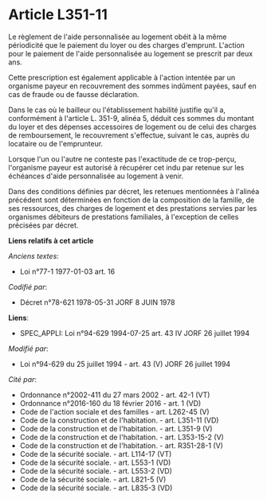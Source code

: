 # Article L351-11

Le règlement de l'aide personnalisée au logement obéit à la même périodicité que le paiement du loyer ou des charges
d'emprunt. L'action pour le paiement de l'aide personnalisée au logement se prescrit par deux ans.

Cette prescription est également applicable à l'action intentée par un organisme payeur en recouvrement des sommes indûment
payées, sauf en cas de fraude ou de fausse déclaration.

Dans le cas où le bailleur ou l'établissement habilité justifie qu'il a, conformément à l'article L. 351-9, alinéa 5, déduit
ces sommes du montant du loyer et des dépenses accessoires de logement ou de celui des charges de remboursement, le
recouvrement s'effectue, suivant le cas, auprès du locataire ou de l'emprunteur.

Lorsque l'un ou l'autre ne conteste pas l'exactitude de ce trop-perçu, l'organisme payeur est autorisé à récupérer cet indu
par retenue sur les échéances d'aide personnalisée au logement à venir.

Dans des conditions définies par décret, les retenues mentionnées à l'alinéa précédent sont déterminées en fonction de la
composition de la famille, de ses ressources, des charges de logement et des prestations servies par les organismes débiteurs
de prestations familiales, à l'exception de celles précisées par décret.

**Liens relatifs à cet article**

_Anciens textes_:

  - Loi n°77-1 1977-01-03 art. 16

_Codifié par_:

  - Décret n°78-621 1978-05-31 JORF 8 JUIN 1978

**Liens**:

  - SPEC_APPLI: Loi n°94-629 1994-07-25 art. 43 IV JORF 26 juillet 1994

_Modifié par_:

  - Loi n°94-629 du 25 juillet 1994 - art. 43 (V) JORF 26 juillet 1994

_Cité par_:

  - Ordonnance n°2002-411 du 27 mars 2002 - art. 42-1 (VT)
  - Ordonnance n°2016-160 du 18 février 2016 - art. 1 (VD)
  - Code de l'action sociale et des familles - art. L262-45 (V)
  - Code de la construction et de l'habitation. - art. L351-11 (VD)
  - Code de la construction et de l'habitation. - art. L351-9 (V)
  - Code de la construction et de l'habitation. - art. L353-15-2 (V)
  - Code de la construction et de l'habitation. - art. R351-28-1 (V)
  - Code de la sécurité sociale. - art. L114-17 (VT)
  - Code de la sécurité sociale. - art. L553-1 (VD)
  - Code de la sécurité sociale. - art. L553-2 (VD)
  - Code de la sécurité sociale. - art. L821-5 (V)
  - Code de la sécurité sociale. - art. L835-3 (VD)
